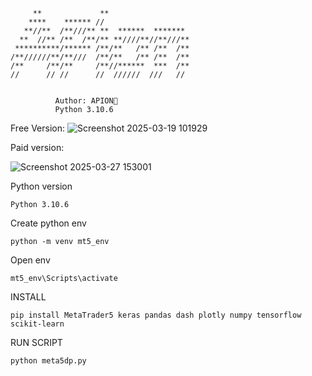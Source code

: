 ```
     **             **                  
    ****    ****** //                   
   **//**  /**///** **  ******  ******* 
  **  //** /**  /**/** **////**//**///**
 **********/****** /**/**   /** /**  /**
/**//////**/**///  /**/**   /** /**  /**
/**     /**/**     /**//******  ***  /**
//      // //      //  //////  ///   //


          Author: APION🔌
          Python 3.10.6
```
Free Version:
![Screenshot 2025-03-19 101929](https://github.com/user-attachments/assets/ed2f1979-3036-4a6f-9812-45785723e201)

Paid version:

![Screenshot 2025-03-27 153001](https://github.com/user-attachments/assets/8c740f03-c664-4dac-8116-7cc0906945b9)

Python version
```
Python 3.10.6
```
Create python env
```
python -m venv mt5_env
```
Open env
```
mt5_env\Scripts\activate
```
INSTALL
```
pip install MetaTrader5 keras pandas dash plotly numpy tensorflow scikit-learn
```
RUN SCRIPT
```
python meta5dp.py
```
